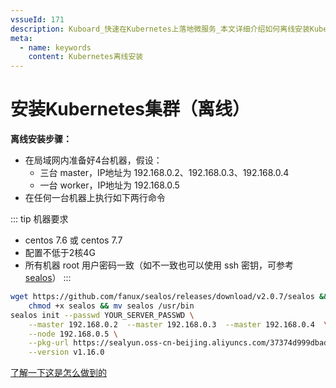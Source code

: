 ```yaml
---
vssueId: 171
description: Kuboard_快速在Kubernetes上落地微服务_本文详细介绍如何离线安装Kubernetes
meta:
  - name: keywords
    content: Kubernetes离线安装
---
```


# 安装Kubernetes集群（离线）

<AdSenseTitle/>

**离线安装步骤：**

* 在局域网内准备好4台机器，假设：
  * 三台 master，IP地址为 192.168.0.2、192.168.0.3、192.168.0.4
  * 一台 worker，IP地址为 192.168.0.5
* 在任何一台机器上执行如下两行命令

::: tip 机器要求
* centos 7.6 或 centos 7.7
* 配置不低于2核4G
* 所有机器 root 用户密码一致（如不一致也可以使用 ssh 密钥，可参考 [sealos](https://github.com/fanux/sealos)）
:::

``` sh
wget https://github.com/fanux/sealos/releases/download/v2.0.7/sealos && \
    chmod +x sealos && mv sealos /usr/bin 
sealos init --passwd YOUR_SERVER_PASSWD \
	--master 192.168.0.2  --master 192.168.0.3  --master 192.168.0.4  \
	--node 192.168.0.5 \
	--pkg-url https://sealyun.oss-cn-beijing.aliyuncs.com/37374d999dbadb788ef0461844a70151-1.16.0/kube1.16.0.tar.gz \
	--version v1.16.0
```

[了解一下这是怎么做到的](https://github.com/fanux/sealos)
